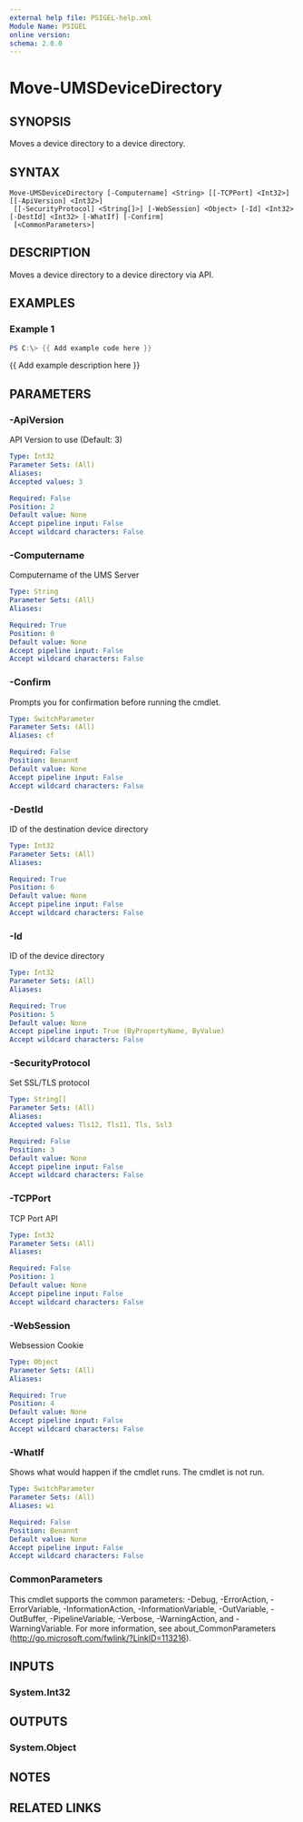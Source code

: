 ```yaml
---
external help file: PSIGEL-help.xml
Module Name: PSIGEL
online version:
schema: 2.0.0
---
```


# Move-UMSDeviceDirectory

## SYNOPSIS
Moves a device directory to a device directory.

## SYNTAX

```
Move-UMSDeviceDirectory [-Computername] <String> [[-TCPPort] <Int32>] [[-ApiVersion] <Int32>]
 [[-SecurityProtocol] <String[]>] [-WebSession] <Object> [-Id] <Int32> [-DestId] <Int32> [-WhatIf] [-Confirm]
 [<CommonParameters>]
```

## DESCRIPTION
Moves a device directory to a device directory via API.

## EXAMPLES

### Example 1
```powershell
PS C:\> {{ Add example code here }}
```

{{ Add example description here }}

## PARAMETERS

### -ApiVersion
API Version to use (Default: 3)

```yaml
Type: Int32
Parameter Sets: (All)
Aliases:
Accepted values: 3

Required: False
Position: 2
Default value: None
Accept pipeline input: False
Accept wildcard characters: False
```

### -Computername
Computername of the UMS Server

```yaml
Type: String
Parameter Sets: (All)
Aliases:

Required: True
Position: 0
Default value: None
Accept pipeline input: False
Accept wildcard characters: False
```

### -Confirm
Prompts you for confirmation before running the cmdlet.

```yaml
Type: SwitchParameter
Parameter Sets: (All)
Aliases: cf

Required: False
Position: Benannt
Default value: None
Accept pipeline input: False
Accept wildcard characters: False
```

### -DestId
ID of the destination device directory

```yaml
Type: Int32
Parameter Sets: (All)
Aliases:

Required: True
Position: 6
Default value: None
Accept pipeline input: False
Accept wildcard characters: False
```

### -Id
ID of the device directory

```yaml
Type: Int32
Parameter Sets: (All)
Aliases:

Required: True
Position: 5
Default value: None
Accept pipeline input: True (ByPropertyName, ByValue)
Accept wildcard characters: False
```

### -SecurityProtocol
Set SSL/TLS protocol

```yaml
Type: String[]
Parameter Sets: (All)
Aliases:
Accepted values: Tls12, Tls11, Tls, Ssl3

Required: False
Position: 3
Default value: None
Accept pipeline input: False
Accept wildcard characters: False
```

### -TCPPort
TCP Port API

```yaml
Type: Int32
Parameter Sets: (All)
Aliases:

Required: False
Position: 1
Default value: None
Accept pipeline input: False
Accept wildcard characters: False
```

### -WebSession
Websession Cookie

```yaml
Type: Object
Parameter Sets: (All)
Aliases:

Required: True
Position: 4
Default value: None
Accept pipeline input: False
Accept wildcard characters: False
```

### -WhatIf
Shows what would happen if the cmdlet runs.
The cmdlet is not run.

```yaml
Type: SwitchParameter
Parameter Sets: (All)
Aliases: wi

Required: False
Position: Benannt
Default value: None
Accept pipeline input: False
Accept wildcard characters: False
```

### CommonParameters
This cmdlet supports the common parameters: -Debug, -ErrorAction, -ErrorVariable, -InformationAction, -InformationVariable, -OutVariable, -OutBuffer, -PipelineVariable, -Verbose, -WarningAction, and -WarningVariable.
For more information, see about_CommonParameters (http://go.microsoft.com/fwlink/?LinkID=113216).

## INPUTS

### System.Int32

## OUTPUTS

### System.Object
## NOTES

## RELATED LINKS
